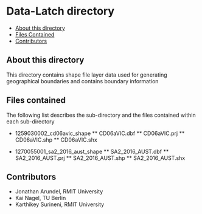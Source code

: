 # Data-Latch directory

* [About this directory](#about-this-directory)
* [Files Contained](#files-contained)
* [Contributors](#contributors)


## About this directory

This directory contains shape file layer data used for generating geographical boundaries and contains boundary information

## Files contained

The following list describes the sub-directory and the files contained within each sub-directory

* 1259030002_cd06avic_shape
 ** CD06aVIC.dbf
 ** CD06aVIC.prj
 ** CD06aVIC.shp
 ** CD06aVIC.shx
 
* 1270055001_sa2_2016_aust_shape
 ** SA2_2016_AUST.dbf
 ** SA2_2016_AUST.prj
 ** SA2_2016_AUST.shp
 ** SA2_2016_AUST.shx
 
## Contributors

* Jonathan Arundel, RMIT University
* Kai Nagel, TU Berlin
* Karthikey Surineni, RMIT University




